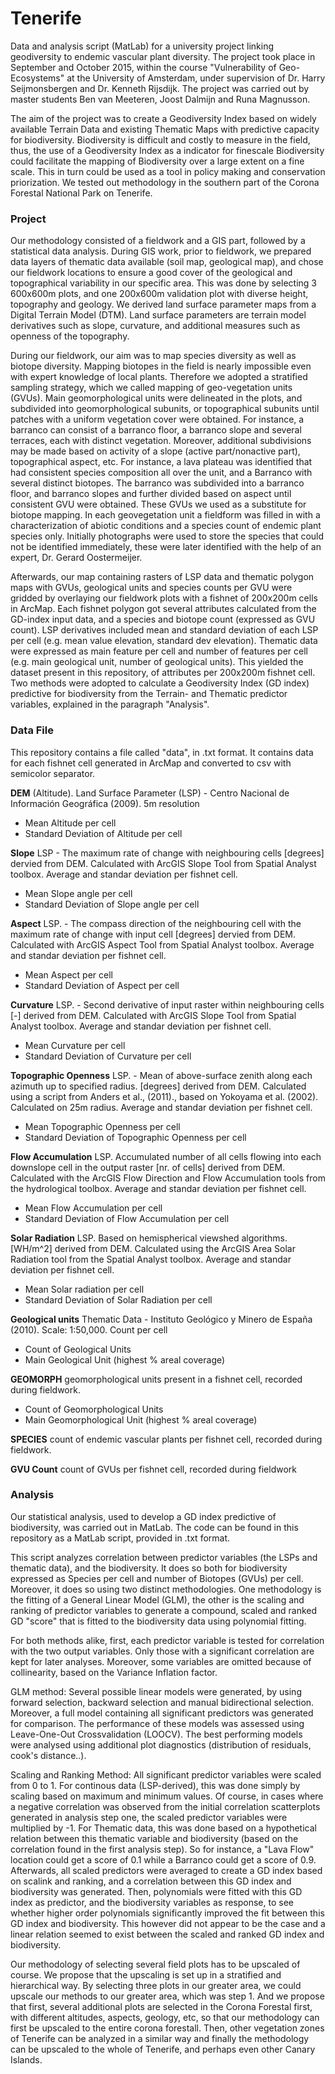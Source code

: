# Tenerife
Data and analysis script (MatLab) for a university project linking geodiversity to endemic vascular plant diversity. The project took place in September and October 2015, within the course "Vulnerability of Geo-Ecosystems" at the University of Amsterdam, under supervision of Dr. Harry Seijmonsbergen and Dr. Kenneth Rijsdijk. The project was carried out by master students Ben van Meeteren, Joost Dalmijn and Runa Magnusson.

The aim of the project was to create a Geodiversity Index based on widely available Terrain Data and existing Thematic Maps with predictive capacity for biodiversity. Biodiversity is difficult and costly to measure in the field, thus, the use of a Geodiversity Index as a indicator for finescale Biodiversity could facilitate the mapping of Biodiversity over a large extent on a fine scale. This in turn could be used as a tool in policy making and conservation priorization. We tested out methodology in the southern part of the Corona Forestal National Park on Tenerife.

### Project
Our methodology consisted of a fieldwork and a GIS part, followed by a statistical data analysis. 
During GIS work, prior to fieldwork, we prepared data layers of thematic data available (soil map, geological map), and chose our fieldwork locations to ensure a good cover of the geological and topographical variability in our specific area. This was done by selecting 3 600x600m plots, and one 200x600m validation plot with diverse height, topography and geology. We derived land surface parameter maps from a Digital Terrain Model (DTM). Land surface parameters are terrain model derivatives such as slope, curvature, and additional measures such as openness of the topography. 

During our fieldwork, our aim was to map species diversity as well as biotope diversity. Mapping biotopes in the field is nearly impossible even with expert knowledge of local plants. Therefore we adopted a stratified sampling strategy, which we called mapping of geo-vegetation units (GVUs).  Main geomorphological units were delineated in the plots, and subdivided into geomorphological subunits, or topographical subunits until patches with a uniform vegetation cover were obtained. For instance, a barranco can consist of a barranco floor, a barranco slope and several terraces, each with distinct vegetation. Moreover, additional subdivisions may be made based on activity of a slope (active part/nonactive part), topographical aspect, etc. For instance, a lava plateau was identified that had consistent species composition all over the unit, and a Barranco with several distinct biotopes. The barranco was subdivided into a barranco floor, and  barranco slopes and further divided based on aspect until consistent GVU were obtained. These GVUs we used as a substitute for biotope mapping. In each geovegetation unit a fieldform was filled in with a characterization of abiotic conditions and a species count of endemic plant species only. Initially photographs were used to store the species that could not be identified immediately, these were later identified with the help of an expert, Dr. Gerard Oostermeijer.

Afterwards,  our map containing rasters of LSP data and thematic polygon maps with GVUs, geological units and species counts per GVU were gridded by overlaying our fieldwork plots with a fishnet of 200x200m cells in ArcMap. Each fishnet polygon got several attributes calculated from the GD-index input data, and a species and biotope count (expressed as GVU count). LSP derivatives included mean and standard deviation of each LSP per cell (e.g. mean value elevation, standard dev elevation). Thematic data were expressed as main feature per cell and number of features per cell (e.g. main geological unit, number of geological units). This yielded the dataset present in this repository, of attributes per 200x200m fishnet cell. Two methods were adopted to calculate a Geodiversity Index (GD index) predictive for biodiversity from the Terrain- and Thematic predictor variables, explained in the paragraph "Analysis".

### Data File
This repository contains a file called "data", in .txt format. It contains data for each fishnet cell generated in ArcMap and converted to csv with semicolor separator.

**DEM** (Altitude).	Land Surface Parameter (LSP)	-	Centro Nacional de Información Geográfica (2009).	5m resolution
- Mean Altitude per cell
- Standard Deviation of Altitude per cell

**Slope**	LSP	- The maximum rate of change with neighbouring cells [degrees]	dervied from DEM. Calculated with ArcGIS Slope Tool from Spatial Analyst toolbox. Average and standar deviation per fishnet cell.
- Mean Slope angle per cell
- Standard Deviation of Slope angle per cell

**Aspect**	LSP. - 	The compass direction of the neighbouring cell with the maximum rate of change with input cell [degrees] dervied from DEM. Calculated with ArcGIS Aspect Tool from Spatial Analyst toolbox. Average and standar deviation per fishnet cell.
- Mean Aspect per cell
- Standard Deviation of Aspect per cell

**Curvature**	LSP.	- Second derivative of input raster within neighbouring cells [-] derived from	DEM. Calculated with ArcGIS Slope Tool from Spatial Analyst toolbox. Average and standar deviation per fishnet cell.
- Mean Curvature per cell
- Standard Deviation of Curvature per cell

**Topographic Openness**	LSP. -	Mean of above-surface zenith along each azimuth up to specified radius. [degrees]	derived from DEM. Calculated using a script from Anders et al., (2011)., based on Yokoyama et al. (2002).	Calculated on 25m radius. Average and standar deviation per fishnet cell.
- Mean Topographic Openness per cell
- Standard Deviation of Topographic Openness per cell

**Flow Accumulation**	LSP.	Accumulated number of all cells flowing into each downslope cell in the output raster [nr. of cells]	derived from DEM. Calculated with the ArcGIS Flow Direction and Flow Accumulation tools from the hydrological toolbox. Average and standar deviation per fishnet cell.
- Mean Flow Accumulation per cell
- Standard Deviation of Flow Accumulation per cell

**Solar Radiation**	LSP.	Based on hemispherical viewshed algorithms. [WH/m^2]	derived from DEM. Calculated using the ArcGIS Area Solar Radiation tool from the Spatial Analyst toolbox. Average and standar deviation per fishnet cell.
- Mean Solar radiation per cell
- Standard Deviation of Solar Radiation per cell

**Geological units**	Thematic Data	-	Instituto Geológico y Minero de España (2010).	Scale: 1:50,000. Count per cell
- Count of Geological Units
- Main Geological Unit (highest % areal coverage)

**GEOMORPH** geomorphological units present in a fishnet cell, recorded during fieldwork.
- Count of Geomorphological Units
- Main Geomorphological Unit (highest % areal coverage)

**SPECIES** count of endemic vascular plants per fishnet cell, recorded during fieldwork. 

**GVU Count** count of GVUs per fishnet cell, recorded during fieldwork

### Analysis
Our statistical analysis, used to develop a GD index predictive of biodiversity, was carried out in MatLab. The code can be found in this repository as a MatLab script, provided in .txt format.

This script analyzes correlation between predictor variables (the LSPs and thematic data), and the biodiversity. It does so both for biodiversity expressed as Species per cell and number of Biotopes (GVUs) per cell. Moreover, it does so using two distinct methodologies. One methodology is the fitting of a General Linear Model (GLM), the other is the scaling and ranking of predictor variables to generate a compound, scaled and ranked GD "score" that is fitted to the biodiversity data using polynomial fitting.

For both methods alike, first, each predictor variable is tested for correlation with the two output variables. Only those with a significant correlation are kept for later analyses. Moreover, some variables are omitted because of collinearity, based on the Variance Inflation factor.

GLM method:
Several possible linear models were generated, by using forward selection, backward selection and manual bidirectional selection. Moreover, a full model containing all significant predictors was generated for comparison. The performance of these models was assessed using Leave-One-Out Crossvalidation (LOOCV). The best performing models were analysed using additional plot diagnostics (distribution of residuals, cook's distance..). 

Scaling and Ranking Method:
All significant predictor variables were scaled from 0 to 1. For continous data (LSP-derived), this was done simply by scaling based on maximum and minimum values. Of course, in cases where a negative correlation was observed from the initial correlation scatterplots generated in analysis step one, the scaled predictor variables were multiplied by -1. For Thematic data, this was done based on a hypothetical relation between this thematic variable and biodiversity (based on the correlation found in the first analysis step). So for instance, a "Lava Flow" location could get a score of 0.1 while a Barranco could get a score of 0.9. Afterwards, all scaled predictors were averaged to create a GD index based on scalink and ranking, and a correlation between this GD index and biodiversity was generated. Then, polynomials were fitted with this GD index as predictor, and the biodiversity variables as response, to see whether higher order polynomials significantly improved the fit between this GD index and biodiversity. This however did not appear to be the case and a linear relation seemed to exist between the scaled and ranked GD index and biodiversity.

Our methodology of selecting several field plots has to be upscaled of course. We propose that the upscaling is set up in a stratified and hierarchical way. By selecting three plots in our greater area, we could upscale our methods to our greater area, which was step 1. And we propose that first, several additional plots are selected in the Corona Forestal first, with different altitudes, aspects, geology, etc, so that our methodology can first be upscaled to the entire corona forestall. Then, other vegetation zones of Tenerife can be analyzed in a similar way and finally the methodology can be upscaled to the whole of Tenerife, and perhaps even other Canary Islands. 
